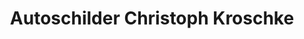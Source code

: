 ---
title: "Autoschilder Christoph Kroschke"
url: /freiberg/autoschilder-christoph-kroschke/
shop: Beschriftungen
---